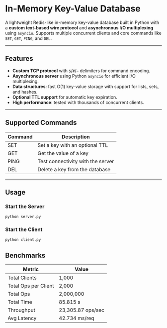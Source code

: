 # In-Memory Key-Value Database

A lightweight Redis-like in-memory key-value database built in Python with a **custom text-based wire protocol** and **asynchronous I/O multiplexing** using `asyncio`. Supports multiple concurrent clients and core commands like `SET`, `GET`, `PING`, and `DEL`.

---

## Features

- **Custom TCP protocol** with `$`/`#`/`~` delimiters for command encoding.
- **Asynchronous server** using Python `asyncio` for efficient I/O multiplexing.
- **Data structures**: fast O(1) key-value storage with support for lists, sets, and hashes.
- **Optional TTL support** for automatic key expiration.
- **High performance**: tested with thousands of concurrent clients.

---

## Supported Commands

| Command | Description |
|---------|-------------|
| SET     | Set a key with an optional TTL |
| GET     | Get the value of a key |
| PING    | Test connectivity with the server |
| DEL     | Delete a key from the database |

---

## Usage

### Start the Server

```bash
python server.py
```
### Start the Client

```bash
python client.py
```

## Benchmarks

| Metric                 | Value                     |
|------------------------|---------------------------|
| Total Clients          | 1,000                     |
| Total Ops per Client   | 2,000                     |
| Total Ops              | 2,000,000                 |
| Total Time             | 85.815 s                  |
| Throughput             | 23,305.87 ops/sec         |
| Avg Latency            | 42.734 ms/req             |
